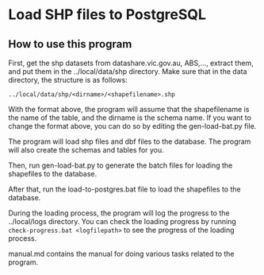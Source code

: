 # Load SHP files to PostgreSQL

## How to use this program

First, get the shp datasets from datashare.vic.gov.au, ABS,..., extract them, and put them in the ../local/data/shp directory. Make sure that in the data directory, the structure is as follows:

```
../local/data/shp/<dirname>/<shapefilename>.shp
```

With the format above, the program will assume that the shapefilename is the name of the table, and the dirname is the schema name. If you want to change the format above, you can do so by editing the gen-load-bat.py file.

The program will load shp files and dbf files to the database. The program will also create the schemas and tables for you.

Then, run gen-load-bat.py to generate the batch files for loading the shapefiles to the database.

After that, run the load-to-postgres.bat file to load the shapefiles to the database.

During the loading process, the program will log the progress to the ../local/logs directory. You can check the loading progress by running `check-progress.bat <logfilepath>` to see the progress of the loading process. 

manual.md contains the manual for doing various tasks related to the program.